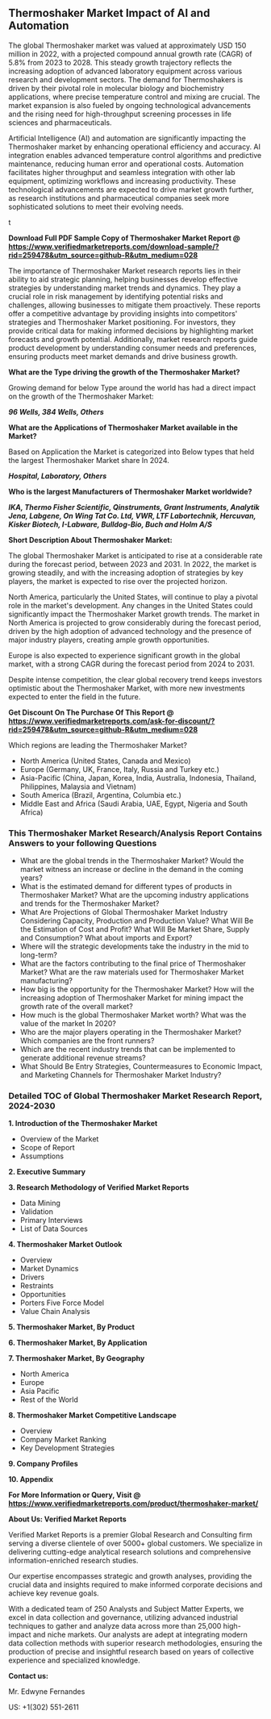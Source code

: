 <h2>Thermoshaker Market Impact of AI and Automation</h2><p>The global Thermoshaker market was valued at approximately USD 150 million in 2022, with a projected compound annual growth rate (CAGR) of 5.8% from 2023 to 2028. This steady growth trajectory reflects the increasing adoption of advanced laboratory equipment across various research and development sectors. The demand for Thermoshakers is driven by their pivotal role in molecular biology and biochemistry applications, where precise temperature control and mixing are crucial. The market expansion is also fueled by ongoing technological advancements and the rising need for high-throughput screening processes in life sciences and pharmaceuticals.</p><p>Artificial Intelligence (AI) and automation are significantly impacting the Thermoshaker market by enhancing operational efficiency and accuracy. AI integration enables advanced temperature control algorithms and predictive maintenance, reducing human error and operational costs. Automation facilitates higher throughput and seamless integration with other lab equipment, optimizing workflows and increasing productivity. These technological advancements are expected to drive market growth further, as research institutions and pharmaceutical companies seek more sophisticated solutions to meet their evolving needs.</p>t</p><p id="" class=""><strong>Download Full PDF Sample Copy of Thermoshaker Market Report @ <a href="https://www.verifiedmarketreports.com/download-sample/?rid=259478&utm_source=github-R&utm_medium=028" target="_blank">https://www.verifiedmarketreports.com/download-sample/?rid=259478&utm_source=github-R&utm_medium=028</a></strong></p><p>The importance of&nbsp;Thermoshaker Market research reports lies in their ability to aid strategic planning, helping businesses develop effective strategies by understanding market trends and dynamics. They play a crucial role in risk management by identifying potential risks and challenges, allowing businesses to mitigate them proactively. These reports offer a competitive advantage by providing insights into competitors' strategies and Thermoshaker Market positioning. For investors, they provide critical data for making informed decisions by highlighting market forecasts and growth potential. Additionally, market research reports guide product development by understanding consumer needs and preferences, ensuring products meet market demands and drive business growth.</p><p><strong>What are the&nbsp;Type driving the growth of the Thermoshaker Market?</strong></p><p id="" class="">Growing demand for below Type around the world has had a direct impact on the growth of the Thermoshaker Market:</p><em><strong>96 Wells, 384 Wells, Others</strong></em></p><strong>What are the&nbsp;Applications&nbsp;of Thermoshaker Market available in the Market?</strong></p><p id="" class="">Based on Application the Market is categorized into Below types that held the largest Thermoshaker Market share In 2024.</p><em><strong>Hospital, Laboratory, Others</strong></em></p><strong>Who is the largest Manufacturers of Thermoshaker Market worldwide?</strong></p><p><em><strong>IKA, Thermo Fisher Scientific, Qinstruments, Grant Instruments, Analytik Jena, Labgene, On Wing Tat Co. Ltd, VWR, LTF Labortechnik, Hercuvan, Kisker Biotech, I-Labware, Bulldog-Bio, Buch and Holm A/S</strong></em></p><p id="" class=""><strong>Short Description About Thermoshaker Market:</strong></p><p>The global Thermoshaker Market is anticipated to rise at a considerable rate during the forecast period, between 2023 and 2031. In 2022, the market is growing steadily, and with the increasing adoption of strategies by key players, the market is expected to rise over the projected horizon.</p><p>North America, particularly the United States, will continue to play a pivotal role in the market's development. Any changes in the United States could significantly impact the Thermoshaker Market growth trends. The market in North America is projected to grow considerably during the forecast period, driven by the high adoption of advanced technology and the presence of major industry players, creating ample growth opportunities.</p><p>Europe is also expected to experience significant growth in the global market, with a strong CAGR during the forecast period from 2024 to 2031.</p><p>Despite intense competition, the clear global recovery trend keeps investors optimistic about the Thermoshaker Market, with more new investments expected to enter the field in the future.</p><p id="" class=""><strong>Get Discount On The Purchase Of This Report @ <a href="https://www.verifiedmarketreports.com/ask-for-discount/?rid=259478&utm_source=github-R&utm_medium=028" target="_blank">https://www.verifiedmarketreports.com/ask-for-discount/?rid=259478&utm_source=github-R&utm_medium=028</a></strong></p>Which regions are leading the Thermoshaker Market?</p><ul><li>North America (United States, Canada and Mexico)</li><li>Europe (Germany, UK, France, Italy, Russia and Turkey etc.)</li><li>Asia-Pacific (China, Japan, Korea, India, Australia, Indonesia, Thailand, Philippines, Malaysia and Vietnam)</li><li>South America (Brazil, Argentina, Columbia etc.)</li><li>Middle East and Africa (Saudi Arabia, UAE, Egypt, Nigeria and South Africa)</li></ul><h3 id="" class="">This Thermoshaker Market Research/Analysis Report Contains Answers to your following Questions</h3><ul><li>What are the global trends in the Thermoshaker Market? Would the market witness an increase or decline in the demand in the coming years?</li><li>What is the estimated demand for different types of products in Thermoshaker Market? What are the upcoming industry applications and trends for the Thermoshaker Market?</li><li>What Are Projections of Global Thermoshaker Market Industry Considering Capacity, Production and Production Value? What Will Be the Estimation of Cost and Profit? What Will Be Market Share, Supply and Consumption? What about imports and Export?</li><li>Where will the strategic developments take the industry in the mid to long-term?</li><li>What are the factors contributing to the final price of Thermoshaker Market? What are the raw materials used for Thermoshaker Market manufacturing?</li><li>How big is the opportunity for the Thermoshaker Market? How will the increasing adoption of Thermoshaker Market for mining impact the growth rate of the overall market?</li><li>How much is the global Thermoshaker Market worth? What was the value of the market In 2020?</li><li>Who are the major players operating in the Thermoshaker Market? Which companies are the front runners?</li><li>Which are the recent industry trends that can be implemented to generate additional revenue streams?</li><li>What Should Be Entry Strategies, Countermeasures to Economic Impact, and Marketing Channels for Thermoshaker Market Industry?</li></ul><h3 id="" class="">Detailed TOC of Global Thermoshaker Market Research Report, 2024-2030</h3><p id="" class=""><strong>1. Introduction of the Thermoshaker Market</strong></p><ul><li>Overview of the Market</li><li>Scope of Report</li><li>Assumptions</li></ul><p id="" class=""><strong>2. Executive Summary</strong></p><p id="" class=""><strong>3. Research Methodology of Verified Market Reports</strong></p><ul><li>Data Mining</li><li>Validation</li><li>Primary Interviews</li><li>List of Data Sources</li></ul><p id="" class=""><strong>4. Thermoshaker Market Outlook</strong></p><ul><li>Overview</li><li>Market Dynamics</li><li>Drivers</li><li>Restraints</li><li>Opportunities</li><li>Porters Five Force Model</li><li>Value Chain Analysis</li></ul><p id="" class=""><strong>5. Thermoshaker Market, By Product</strong></p><p id="" class=""><strong>6. Thermoshaker Market, By Application</strong></p><p id="" class=""><strong>7. Thermoshaker Market, By Geography</strong></p><ul><li>North America</li><li>Europe</li><li>Asia Pacific</li><li>Rest of the World</li></ul><p id="" class=""><strong>8. Thermoshaker Market Competitive Landscape</strong></p><ul><li>Overview</li><li>Company Market Ranking</li><li>Key Development Strategies</li></ul><p id="" class=""><strong>9. Company Profiles</strong></p><p id="" class=""><strong>10. Appendix</strong></p><p id="" class=""><strong>For More Information or Query, Visit @ <a href="https://www.verifiedmarketreports.com/product/thermoshaker-market/" target="_blank">https://www.verifiedmarketreports.com/product/thermoshaker-market/</a></strong></p><p id="" class=""><strong>About Us: Verified Market Reports</strong></p><p id="" class="">Verified Market Reports is a premier Global Research and Consulting firm serving a diverse clientele of over 5000+ global customers. We specialize in delivering cutting-edge analytical research solutions and comprehensive information-enriched research studies.</p><p id="" class="">Our expertise encompasses strategic and growth analyses, providing the crucial data and insights required to make informed corporate decisions and achieve key revenue goals.</p><p id="" class="">With a dedicated team of 250 Analysts and Subject Matter Experts, we excel in data collection and governance, utilizing advanced industrial techniques to gather and analyze data across more than 25,000 high-impact and niche markets. Our analysts are adept at integrating modern data collection methods with superior research methodologies, ensuring the production of precise and insightful research based on years of collective experience and specialized knowledge.</p><p id="" class=""><strong>Contact us:</strong></p><p id="" class="">Mr. Edwyne Fernandes</p><p id="" class="">US: +1(302) 551-2611</p>